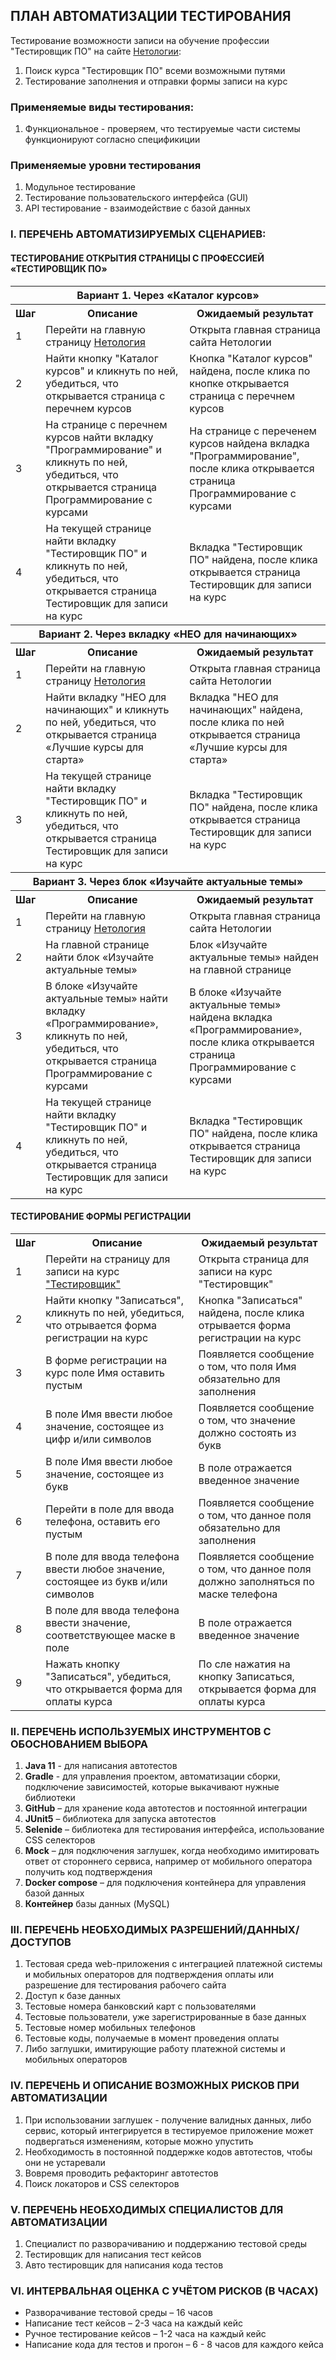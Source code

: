 ## ПЛАН АВТОМАТИЗАЦИИ ТЕСТИРОВАНИЯ
Тестирование возможности записи на обучение профессии "Тестировщик ПО" на сайте
[Нетологии](https://netology.ru/):
1. Поиск курса "Тестировщик ПО" всеми возможными путями 
2. Тестирование заполнения и отправки формы записи на курс
### Применяемые виды тестирования:
1. Функциональное - проверяем, что тестируемые части системы функционируют согласно спецификиции

### Применяемые уровни тестирования
1. Модульное тестирование 
2. Тестирование пользовательского интерфейса (GUI)
3. API тестирование - взаимодействие с базой данных

### I. ПЕРЕЧЕНЬ АВТОМАТИЗИРУЕМЫХ СЦЕНАРИЕВ:

#### ТЕСТИРОВАНИЕ ОТКРЫТИЯ СТРАНИЦЫ С ПРОФЕССИЕЙ «ТЕСТИРОВЩИК ПО»
<table>
<tr>
<th colspan="3">Вариант 1. Через «Каталог курсов»</th>
</tr>
<tr>
<th>Шаг</th>
<th>Описание</th>
<th>Ожидаемый результат</th>
</tr>
<tr>
<td>1</td>
<td>Перейти на главную страницу <a href="https://netology.ru">Нетология</a> </td>
<td>Открыта главная страница сайта Нетологии</td>
</tr>
<td>2</td>
<td>Найти кнопку "Каталог курсов" и кликнуть по ней, убедиться, что открывается страница с перечнем курсов</td>
<td>Кнопка "Каталог курсов" найдена, после клика по кнопке  открывается страница с перечнем курсов</td>
<tr>
<td>3</td>
<td>На странице с перечнем курсов найти вкладку "Программирование" и кликнуть по ней, убедиться, что открывается страница Программирование с курсами</td>
<td>На странице с переченем курсов найдена вкладка "Программирование", после клика открывается страница Программирование с курсами</td>
</tr>
<tr>
<td>4</td>
<td>На текущей странице  найти вкладку "Тестировщик ПО" и кликнуть по ней, убедиться, что открывается страница Тестировщик для записи на курс</td>
<td>Вкладка "Тестировщик ПО" найдена, после клика открывается страница Тестировщик для записи на курс</td>
</tr>
<tr>
<th colspan="3">Вариант 2. Через вкладку «НЕО для начинающих»</th>
</tr>
<tr>
<th>Шаг</th>
<th>Описание</th>
<th>Ожидаемый результат</th>
</tr>
<tr>
<td>1</td>
<td>Перейти на главную страницу <a href="https://netology.ru">Нетология</a></td>
<td>Открыта главная страница сайта Нетологии</td>
</tr>
<tr>
<td>2</td>
<td>Найти вкладку "НЕО для начинающих" и кликнуть по ней, убедиться, что открывается страница «Лучшие курсы для старта»</td>
<td>Вкладка "НЕО для начинающих" найдена, после клика по ней открывается страница «Лучшие курсы для старта»</td>
</tr>
<tr>
<td>3</td>
<td>На текущей странице  найти вкладку "Тестировщик ПО" и кликнуть по ней, убедиться, что открывается страница Тестировщик для записи на курс</td>
<td>Вкладка "Тестировщик ПО" найдена, после клика открывается страница Тестировщик для записи на курс</td>
</tr>
<tr>
<th colspan="3">Вариант 3. Через блок «Изучайте актуальные темы»</th>
</tr>
<tr>
<th>Шаг</th>
<th>Описание</th>
<th>Ожидаемый результат</th>
</tr>
<tr>
<td>1</td>
<td>Перейти на главную страницу <a href="https://netology.ru">Нетология</a></td>
<td>Открыта главная страница сайта Нетологии</td>
</tr>
<tr>
<td>2</td>
<td>На главной странице найти блок «Изучайте актуальные темы»</td>
<td>Блок «Изучайте актуальные темы» найден на главной странице</td>
</tr>
<tr>
<td>3</td>
<td>В блоке «Изучайте актуальные темы» найти вкладку «Программирование», кликнуть по ней, убедиться, что открывается страница Программирование с курсами</td>
<td>В блоке «Изучайте актуальные темы» найдена вкладка «Программирование», после клика открывается страница Программирование с курсами</td>
</tr>
<tr>
<td>4</td>
<td>На текущей странице  найти вкладку "Тестировщик ПО" и кликнуть по ней, убедиться, что открывается страница Тестировщик для записи на курс</td>
<td>Вкладка "Тестировщик ПО" найдена, после клика открывается страница Тестировщик для записи на курс</td>
</tr>
</table>
      
#### ТЕСТИРОВАНИЕ ФОРМЫ РЕГИСТРАЦИИ
<table>
<tr>
<th>Шаг</th>
<th>Описание</th>
<th>Ожидаемый результат</th>
</tr>
<tr>
<td>1</td>
<td>Перейти на страницу для записи на курс <a href="https://netology.ru/programs/qa">"Тестировщик"</a></td>
<td>Открыта страница для записи на курс "Тестировщик"</td>
</tr> 
<tr>
<td>2</td>
<td>Найти кнопку "Записаться", кликнуть по ней, убедиться, что отрывается форма регистрации на курс</td>
<td>Кнопка "Записаться" найдена, после клика отрывается форма регистрации на курс</td>
</tr>
<tr>
<td>3</td>
<td>В форме регистрации на курс поле Имя оставить пустым</td>
<td>Появляется сообщение о том, что поля Имя обязательно для заполнения</td>
</tr>
<tr>
<td>4</td>
<td>В поле Имя ввести любое значение, состоящее из цифр и/или символов</td>
<td>Появляется сообщение о том, что значение должно состоять из букв</td>
</tr>
<tr>
<td>5</td>
<td>В поле Имя ввести любое значение, состоящее из букв</td>
<td>В поле отражается введенное значение</td>
</tr>
<tr>
<td>6</td>
<td>Перейти в поле для ввода телефона, оставить его пустым</td>
<td>Появляется сообщение о том, что данное поля обязательно для заполнения</td>
</tr>
<tr>
<td>7</td>
<td>В поле для ввода телефона ввести любое значение, состоящее из букв и/или символов</td>
<td>Появляется сообщение о том, что данное поля должно заполняться по маске телефона</td>
</tr>
<tr>
<td>8</td>
<td>В поле для ввода телефона ввести значение, соответствующее маске в поле</td>
<td>В поле отражается введенное значение</td>
</tr>
<tr>
<td>9</td>
<td>Нажать кнопку "Записаться", убедиться, что открывается форма для оплаты курса</td>
<td>По сле нажатия на кнопку Записаться, открывается форма для оплаты курса</td>
</tr>
</table>

### II. ПЕРЕЧЕНЬ ИСПОЛЬЗУЕМЫХ ИНСТРУМЕНТОВ С ОБОСНОВАНИЕМ ВЫБОРА
1.	**Java 11** - для написания автотестов
2.	**Gradle** - для управления проектом, автоматизации сборки, подключение зависимостей, которые выкачивают нужные библиотеки
3.	**GitHub** – для хранение кода автотестов и постоянной интеграции
4.	**JUnit5** – библиотека для запуска автотестов
5.	**Selenide** – библиотека для тестирования интерфейса, использование CSS селекторов
6.	**Mock** – для подключения заглушек, когда необходимо имитировать ответ от стороннего сервиса, например от мобильного оператора получить код подтверждения 
7.	**Docker compose** – для подключения контейнера для управления базой данных
8.	**Контейнер** базы данных (MySQL)
      
### III. ПЕРЕЧЕНЬ НЕОБХОДИМЫХ РАЗРЕШЕНИЙ/ДАННЫХ/ДОСТУПОВ
1.	Тестовая среда web-приложения с интеграцией платежной системы и мобильных операторов для подтверждения оплаты или
      разрешение для тестирования рабочего сайта
2. Доступ к базе данных      
3.	Тестовые номера банковский карт с пользователями
4.	Тестовые пользователи, уже зарегистрированные в базе данных
5.	Тестовые номер мобильных телефонов
5.	Тестовые коды, получаемые в момент проведения оплаты
5.	Либо заглушки, имитирующие работу платежной системы и мобильных операторов  
      
### IV. ПЕРЕЧЕНЬ И ОПИСАНИЕ ВОЗМОЖНЫХ РИСКОВ ПРИ АВТОМАТИЗАЦИИ
1.	При использовании заглушек - получение валидных данных, либо сервис, который интегрируется в тестируемое приложение может подвергаться изменениям, которые можно упустить
2.	Необходимость в постоянной поддержке кодов автотестов, чтобы они не устаревали
3.	Вовремя проводить рефакторинг автотестов 
4. Поиск локаторов и CSS селекторов
      
### V. ПЕРЕЧЕНЬ НЕОБХОДИМЫХ СПЕЦИАЛИСТОВ ДЛЯ АВТОМАТИЗАЦИИ
1.	Специалист по разворачиванию и поддержанию тестовой среды
2.	Тестировщик для написания тест кейсов
3.	Авто тестировщик для написания кода тестов 
      
### VI. ИНТЕРВАЛЬНАЯ ОЦЕНКА С УЧЁТОМ РИСКОВ (В ЧАСАХ)
* Разворачивание тестовой среды – 16 часов
* Написание тест кейсов – 2-3 часа на каждый кейс
* Ручное тестирование кейсов – 1-2 часа на каждый кейс
* Написание кода для тестов и прогон – 6 - 8 часов для каждого кейса
